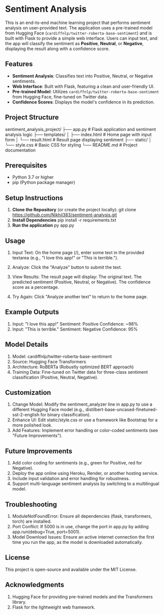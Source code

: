 # Sentiment Analysis 

This is an end-to-end machine learning project that performs sentiment analysis on user-provided text. The application uses a pre-trained model from Hugging Face (`cardiffnlp/twitter-roberta-base-sentiment`) and is built with Flask to provide a simple web interface. Users can input text, and the app will classify the sentiment as **Positive**, **Neutral**, or **Negative**, displaying the result along with a confidence score.

## Features
- **Sentiment Analysis**: Classifies text into Positive, Neutral, or Negative sentiments.
- **Web Interface**: Built with Flask, featuring a clean and user-friendly UI.
- **Pre-trained Model**: Utilizes `cardiffnlp/twitter-roberta-base-sentiment` from Hugging Face, fine-tuned on Twitter data.
- **Confidence Scores**: Displays the model's confidence in its prediction.

## Project Structure

sentiment_analysis_project/
├── app.py                # Flask application and sentiment analysis logic
├── templates/
│   ├── index.html       # Home page with input form
│   └── result.html      # Result page displaying sentiment
├── static/
│   └── style.css        # Basic CSS for styling
└── README.md            # Project documentation



## Prerequisites
- Python 3.7 or higher
- pip (Python package manager)

## Setup Instructions
1. **Clone the Repository** (or create the project locally):
   git clone https://github.com/Nikhil383/sentiment-analysis.git
2. **Install Dependencies**
   pip install -r requirements.txt
3. **Run the application**
   py app.py
   
## Usage
1. Input Text: On the home page (/), enter some text in the provided   textarea (e.g., "I love this app!" or "This is terrible.").

2. Analyze: Click the "Analyze" button to submit the text.
3. View Results: The result page will display:
The original text.
The predicted sentiment (Positive, Neutral, or Negative).
The confidence score as a percentage.
4. Try Again: Click "Analyze another text" to return to the home page.



## Example Outputs
1. Input: "I love this app!"
Sentiment: Positive
Confidence: ~98%
2. Input: "This is terrible."
Sentiment: Negative
Confidence: 95%


## Model Details
1. Model: cardiffnlp/twitter-roberta-base-sentiment
2. Source: Hugging Face Transformers
3. Architecture: RoBERTa (Robustly optimized BERT approach)
4. Training Data: Fine-tuned on Twitter data for three-class sentiment 
classification (Positive, Neutral, Negative).


## Customization
1. Change Model: Modify the sentiment_analyzer line in app.py to use a different Hugging Face model (e.g., distilbert-base-uncased-finetuned-sst-2-english for binary classification).
2. Enhance UI: Edit static/style.css or use a framework like Bootstrap for a more polished look.
3. Add Features: Implement error handling or color-coded sentiments (see "Future Improvements").


## Future Improvements
1. Add color coding for sentiments (e.g., green for Positive, red for Negative).
2. Deploy the app online using Heroku, Render, or another hosting service.
3. Include input validation and error handling for robustness.
4. Support multi-language sentiment analysis by switching to a multilingual model.


## Troubleshooting
1. ModuleNotFoundError: Ensure all dependencies (flask, transformers, torch) are installed.
2. Port Conflict: If 5000 is in use, change the port in app.py by adding app.run(debug=True, port=5001).
3. Model Download Issues: Ensure an active internet connection the first time you run the app, as the model is downloaded automatically.


## License
This project is open-source and available under the MIT License.

## Acknowledgments
1. Hugging Face for providing pre-trained models and the Transformers library.
2. Flask for the lightweight web framework.
